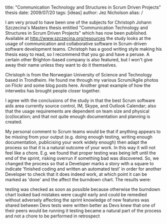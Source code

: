 title: "Communication Technology and Structures in Scrum Driven Projects" thesis
date: 2009/07/20
tags: [ideas]
author: Jez Nicholson
alias: /

I am very proud to have been one of the subjects for Christoph Johann Szczecina's Masters thesis entitled "Communication Technology and Structures in Scrum Driven Projects" which has now been published. Available at http://www.szczecina.org/resources the study looks at the usage of communication and collaborative software in Scrum-driven software development teams. Christoph has a good writing style making his thesis easy to read, so I recommend that you go and have a peruse. A certain other Brighton-based company is also featured, but I won't give away their name unless they want to do it themselves.

Christoph is from the Norwegian University of Science and Technology based in Trondheim. He found me through my various Scrum/Agile photos on Flickr and some blog posts here. Another great example of how the interwebs has brought people closer together.

I agree with the conclusions of the study in that the best Scrum software aids area currently source control, IM, Skype, and Outlook Calendar; also that the usage requirements are dependent on team size and physical (co)location; and that not quite enough documentation and planning is created.

My personal comment to Scrum teams would be that if anything appears to be missing from your output (e.g. doing enough testing, writing enough documentation, publicising your work widely enough) then adapt the process so that it is a natural outcome of your work. In this way it will not feel like a chore. E.g. we found that proper testing was being left until the end of the sprint, risking overrun if something bad was discovered. So, we changed the process so that a Developer marks a story with a square to indicate 'finished coding and written an automated test' in order for another Developer to check that it does indeed work, at which point it can be marked as 'done' and the affect the burndown chart. The results were:

testing was checked as soon as possible because otherwise the burndown chart looked bad
mistakes were caught early and could be remedied without adversely affecting the sprint
knowledge of new features was shared between Devs
tests were written better as Devs knew that one of their peers would be running it
testing became a natural part of the process and not a chore to be performed in retrospect